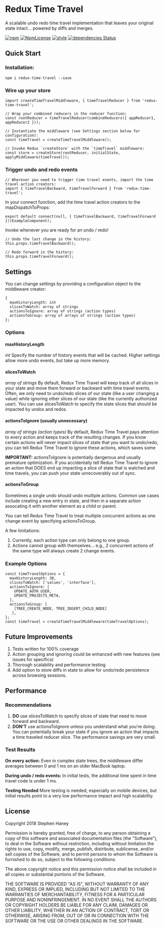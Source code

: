 # Redux Time Travel
A scalable undo redo time travel implementation that leaves your original state intact... powered by diffs and merges.

[![npm](https://img.shields.io/npm/v/redux-time-travel.svg)](https://www.npmjs.com/package/redux-time-travel)
[![NpmLicense](https://img.shields.io/npm/l/redux-time-travel.svg)](https://www.npmjs.com/package/redux-time-travel)
[![style](https://img.shields.io/badge/code_style-airbnb-green.svg)](https://www.npmjs.com/package/redux-time-travel)
[![dependencies Status](https://david-dm.org/stephenhaney/redux-time-travel/status.svg)](https://david-dm.org/stephenhaney/redux-time-travel)

## Quick Start

### Installation:
`npm i redux-time-travel --save`

### Wire up your store
```
import createTimeTravelMiddleware, { timeTravelReducer } from 'redux-time-travel';

// Wrap your combined reducers in the reducer function:
const rootReducer = timeTravelReducer(combineReducers({ appReducer1, appReducer2 }));

// Instantiate the middleware (see Settings section below for configuration):
const timeTravel = createTimeTravelMiddleware();

// Invoke Redux `createStore` with the `timeTravel` middleware:
const store = createStore(rootReducer, initialState, applyMiddleware(timeTravel));

```

### Trigger undo and redo events
```
// Wherever you need to trigger time travel events, import the time travel action creators:
import { timeTravelBackward, timeTravelForward } from 'redux-time-travel';

```

In your connect function, add the time travel action creators to the mapDispatchToProps:
```
export default connect(null, { timeTravelBackward, timeTravelForward })(ExampleComponent);
```

Invoke whenever you are ready for an undo / redo!
```
// Undo the last change in the history:
this.props.timeTravelBackward();

// Redo forward in the history:
this.props.timeTravelForward();
```

## Settings
You can change settings by providing a configuration object to the middleware creator:
```
{
  maxHistoryLength: int
  slicesToWatch: array of strings
  actionsToIgnore: array of strings (action types)
  actionsToGroup: array of arrays of strings (action types)
};
```

### Options

#### maxHistoryLength
_int_
Specify the number of history events that will be cached. Higher settings allow more undo events, but take up more memory.

#### slicesToWatch
_array of strings_
By default, Redux Time Travel will keep track of all slices in your state and move them forward or backward with time travel events. Often, we only need to undo/redo slices of our state (like a user changing a value) while ignoring other slices of our state (like the currently authorized user). You can use slicesToWatch to specify the state slices that should be impacted by undos and redos.

#### actionsToIgnore (usually unnecessary)
_array of strings (action types)_
By default, Redux Time Travel pays attention to every action and keeps track of the resulting changes. If you know certain actions will never impact slices of state that you want to undo/redo, you can tell Redux Time Travel to ignore these actions, which saves some 

__IMPORTANT:__ actionsToIgnore is potentially dangerous and usually premature optimization. If you accidentally tell Redux Time Travel to ignore an action that DOES end up impacting a slice of state that is watched and time travels, you can push your state unrecoverably out of sync. 

#### actionsToGroup
Sometimes a single undo should undo multiple actions. Common use cases include creating a new entry in state, and then in a separate action assocating it with another element as a child or parent.

You can tell Redux Time Travel to treat multiple concurrent actions as one change event by specifying actionsToGroup.

A few limitations:
1. Currently, each action type can only belong to one group.
2. Actions cannot group with themselves... e.g., 2 concurrent actions of the same type will always create 2 change events.

### Example Options
```
const timeTravelOptions = {
  maxHistoryLength: 30,
  slicesToWatch: ['values', 'interface'],
  actionsToIgnore: [
    UPDATE_AUTH_USER,
    UPDATE_PROJECTS_META,
  ],
  actionsToGroup: [
    [TREE_CREATE_NODE, TREE_INSERT_CHILD_NODE]
   ],
};
const timeTravel = createTimeTravelMiddleware(timeTravelOptions);
```

## Future Improvements
1. Tests written for 100% coverage
2. Action grouping and ignoring could be enhanced with new features (see issues for specifics)
3. Thorough scalability and performance testing
4. Add option to store diffs in state to allow for undo/redo persistence across browsing sessions.

## Performance

### Recommendations
1. __DO__ use slicesToWatch to specify slices of state that need to move forward and backward.
2. __DON'T__ use actionsToIgnore unless you understand what you're doing. You can potentially break your state if you ignore an action that impacts a time traveled reducer slice. The performance savings are very small.

### Test Results
__On every action:__ Even in complex state trees, the middleware differ averages between 0 and 1 ms on an older MacBook laptop.

__During undo / redo events:__ In initial tests, the additional time spent in time travel code is under 1 ms.

__Testing Needed__ More testing is needed, especially on mobile devices, but initial results point to a very low performance impact and high scalability.

## License
Copyright 2018 Stephen Haney

Permission is hereby granted, free of charge, to any person obtaining a copy of this software and associated documentation files (the "Software"), to deal in the Software without restriction, including without limitation the rights to use, copy, modify, merge, publish, distribute, sublicense, and/or sell copies of the Software, and to permit persons to whom the Software is furnished to do so, subject to the following conditions:

The above copyright notice and this permission notice shall be included in all copies or substantial portions of the Software.

THE SOFTWARE IS PROVIDED "AS IS", WITHOUT WARRANTY OF ANY KIND, EXPRESS OR IMPLIED, INCLUDING BUT NOT LIMITED TO THE WARRANTIES OF MERCHANTABILITY, FITNESS FOR A PARTICULAR PURPOSE AND NONINFRINGEMENT. IN NO EVENT SHALL THE AUTHORS OR COPYRIGHT HOLDERS BE LIABLE FOR ANY CLAIM, DAMAGES OR OTHER LIABILITY, WHETHER IN AN ACTION OF CONTRACT, TORT OR OTHERWISE, ARISING FROM, OUT OF OR IN CONNECTION WITH THE SOFTWARE OR THE USE OR OTHER DEALINGS IN THE SOFTWARE.
